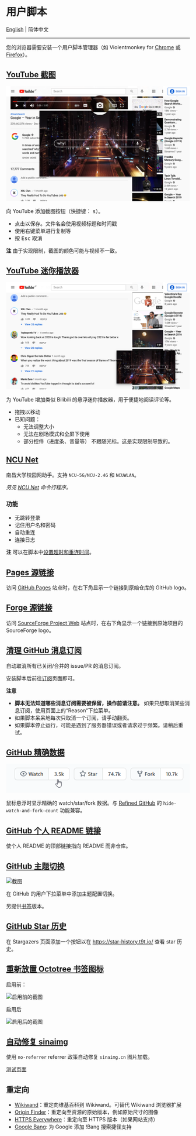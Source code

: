 # 用户脚本

[English](README.md) | 简体中文

---

您的浏览器需要安装一个用户脚本管理器（如 Violentmonkey for [Chrome](https://chrome.google.com/webstore/detail/violentmonkey/jinjaccalgkegednnccohejagnlnfdag) 或 [Firefox](https://addons.mozilla.org/firefox/addon/violentmonkey)）。

## [YouTube 截图](youtube-screenshot.user.js?raw=true)

![截图](../screenshots/youtube-screenshot.png)

向 YouTube 添加截图按钮（快捷键： <kbd>s</kbd>）。

- 点击以保存。文件名会使用视频标题和时间戳
- 使用右键菜单进行复制等
- 按 <kbd>Esc</kbd> 取消

**注** 由于实现限制，截图的颜色可能与视频不一致。

## [YouTube 迷你播放器](youtube-mini-player.user.js?raw=true)

![截图](../screenshots/youtube-mini-player.png)

为 YouTube 增加类似 Bilibili 的悬浮迷你播放器，用于便捷地阅读评论等。

- 拖拽以移动
- 已知问题：
  - 无法调整大小
  - 无法在剧场模式和全屏下使用
  - 部分控件（进度条、音量等） 不跟随光标。这是实现限制导致的。

## [NCU Net](ncu-net.user.js?raw=true)

南昌大学校园网助手。支持 `NCU-5G/NCU-2.4G` 和 `NCUWLAN`。

_另见 [NCU Net](https://github.com/kidonng/ncu-net/blob/master/README-zh-CN.md) 命令行程序。_

### 功能

- 无跳转登录
- 记住用户名和密码
- 自动重连
- 连接日志

**注** 可以在脚本中[设置超时和重连时间](ncu-net.user.js#L14-L20)。

## [Pages 源链接](pages-source.user.js?raw=true)

访问 [GitHub Pages](https://pages.github.com/) 站点时，在右下角显示一个链接到原始仓库的 GitHub logo。

## [Forge 源链接](forge-source.user.js?raw=true)

访问 [SourceForge Project Web](https://sourceforge.net/p/forge/documentation/Project%20Web%20Services/) 站点时，在右下角显示一个链接到原始项目的 SourceForge logo。

## [清理 GitHub 消息订阅](clean-github-subscriptions.user.js?raw=true)

自动取消所有已关闭/合并的 issue/PR 的消息订阅。

安装脚本后前往[订阅](https://github.com/notifications/subscriptions)页面即可。

**注意**

- **脚本无法知道哪些消息订阅需要被保留，操作前请注意。** 如果只想取消某些消息订阅，使用页面上的“Reason“下拉菜单。
- 如果脚本呆呆地每次只取消一个订阅，请手动翻页。
- 如果脚本停止运行，可能是遇到了服务器错误或者请求过于频繁。请稍后重试。

## [GitHub 精确数据](github-precise-counters.user.js?raw=true)

![截图](../screenshots/github-precise-counters.gif)

鼠标悬浮时显示精确的 watch/star/fork 数据。与 [Refined GitHub](https://github.com/sindresorhus/refined-github) 的 `hide-watch-and-fork-count` 功能兼容。

## [GitHub 个人 README 链接](github-profile-readme-link.user.js?raw=true)

使个人 README 的顶部链接指向 README 而非仓库。

## [GitHub 主题切换](generated/github-theme-switch.user.js?raw=true)

![截图](https://user-images.githubusercontent.com/44045911/101625949-2a3ae280-3a57-11eb-9298-d1dde71806fc.png)

在 GitHub 的用户下拉菜单中添加主题配置切换。

另提供[书签](generated/github-theme-switch.user-bookmarklet.js?raw=true)版本。

## [GitHub Star 历史](github-star-history.user.js?raw=true)

在 Stargazers 页面添加一个按钮以在 https://star-history.t9t.io/ 查看 star 历史。

## [重新放置 Octotree 书签图标](generated/reposition-octotree-bookmark-icon.user.js?raw=true)

启用前：

![启用前的截图](https://user-images.githubusercontent.com/44045911/89754890-12d30380-db10-11ea-9534-f2e704c94012.png)

启用后

![启用后的截图](https://user-images.githubusercontent.com/44045911/89754891-14043080-db10-11ea-86ed-b2316fed36cf.png)

## [自动修复 sinaimg](auto-fix-sinaimg.user.js?raw=true)

使用 `no-referrer` referrer 政策自动修复 `sinaimg.cn` 图片加载。

[测试页面](https://luyilin.github.io/Aoba/)

## 重定向

- [Wikiwand](wikiwand.user.js?raw=true)：重定向维基百科到 Wikiwand。可替代 Wikiwand 浏览器扩展
- [Origin Finder](origin-finder.user.js?raw=true)：重定向至资源的原始版本，例如原始尺寸的图像
- [HTTPS Everywhere](https-everywhere.user.js?raw=true)：重定向至 HTTPS 版本（如果网站支持）
- [Google Bang](google-bang.user.js?raw=true): 为 Google 添加 !Bang 搜索捷径支持
